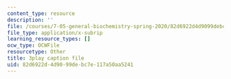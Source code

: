 ```yaml
---
content_type: resource
description: ''
file: /courses/7-05-general-biochemistry-spring-2020/82d6922d4d9099debc7e117a50aa5241_Ed0Wg-5YYCk.srt
file_type: application/x-subrip
learning_resource_types: []
ocw_type: OCWFile
resourcetype: Other
title: 3play caption file
uid: 82d6922d-4d90-99de-bc7e-117a50aa5241
---
```

